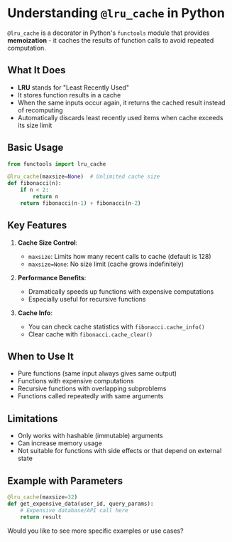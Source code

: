 # Understanding `@lru_cache` in Python

`@lru_cache` is a decorator in Python's `functools` module that provides **memoization** - it caches the results of function calls to avoid repeated computation.

## What It Does

- **LRU** stands for "Least Recently Used"
- It stores function results in a cache
- When the same inputs occur again, it returns the cached result instead of recomputing
- Automatically discards least recently used items when cache exceeds its size limit

## Basic Usage

```python
from functools import lru_cache

@lru_cache(maxsize=None)  # Unlimited cache size
def fibonacci(n):
    if n < 2:
        return n
    return fibonacci(n-1) + fibonacci(n-2)
```

## Key Features

1. **Cache Size Control**:
   - `maxsize`: Limits how many recent calls to cache (default is 128)
   - `maxsize=None`: No size limit (cache grows indefinitely)

2. **Performance Benefits**:
   - Dramatically speeds up functions with expensive computations
   - Especially useful for recursive functions

3. **Cache Info**:
   - You can check cache statistics with `fibonacci.cache_info()`
   - Clear cache with `fibonacci.cache_clear()`

## When to Use It

- Pure functions (same input always gives same output)
- Functions with expensive computations
- Recursive functions with overlapping subproblems
- Functions called repeatedly with same arguments

## Limitations

- Only works with hashable (immutable) arguments
- Can increase memory usage
- Not suitable for functions with side effects or that depend on external state

## Example with Parameters

```python
@lru_cache(maxsize=32)
def get_expensive_data(user_id, query_params):
    # Expensive database/API call here
    return result
```

Would you like to see more specific examples or use cases?